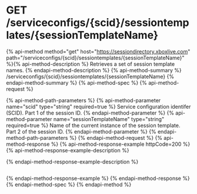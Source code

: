 # GET /serviceconfigs/{scid}/sessiontemplates/{sessionTemplateName}

{% api-method method="get" host="https://sessiondirectory.xboxlive.com" path="/serviceconfigs/{scid}/sessiontemplates/{sessionTemplateName}" %}{% api-method-description %}
Retrieves a set of session template names.
{% endapi-method-description %}
{% api-method-summary %}
/serviceconfigs/{scid}/sessiontemplates/{sessionTemplateName}
{% endapi-method-summary %}
{% api-method-spec %}
{% api-method-request %}

{% api-method-path-parameters %}
{% api-method-parameter name="scid" type="string" required=true %}
Service configuration identifer (SCID). Part 1 of the session ID.
{% endapi-method-parameter %}
{% api-method-parameter name="sessionTemplateName" type="string" required=true %}
Name of the current instance of the session template. Part 2 of the session ID.
{% endapi-method-parameter %}
{% endapi-method-path-parameters %}
{% endapi-method-request %}
{% api-method-response %}
{% api-method-response-example httpCode=200 %}
{% api-method-response-example-description %}

{% endapi-method-response-example-description %}

```text
```
{% endapi-method-response-example %}
{% endapi-method-response %}
{% endapi-method-spec %}
{% endapi-method %}
